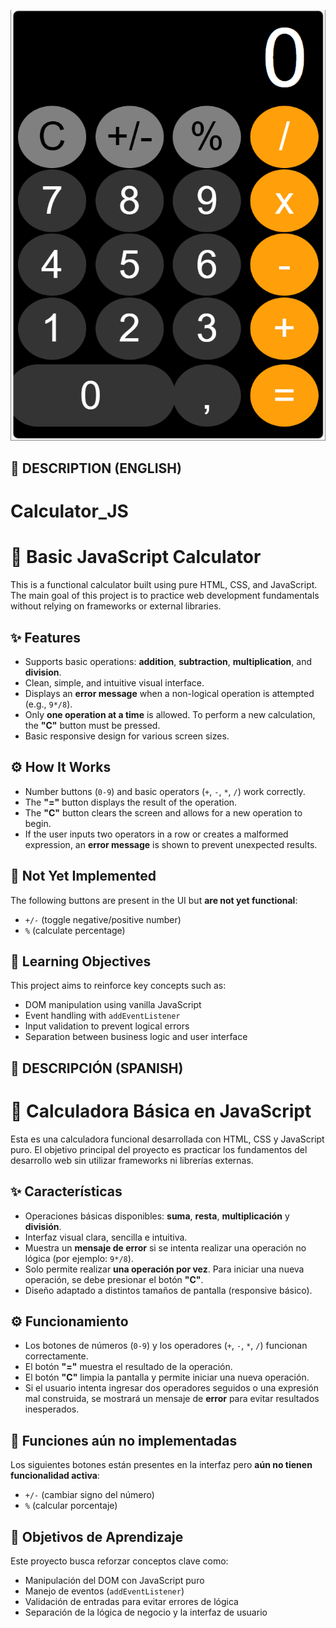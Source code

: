 ![SpaceInvadersphoto](https://github.com/Saramiss7/Calculator_JS/raw/main/Calculator.png?raw=true)

## 🚀 DESCRIPTION (ENGLISH)
 # Calculator_JS
# 🧮 Basic JavaScript Calculator

This is a functional calculator built using pure HTML, CSS, and JavaScript. The main goal of this project is to practice web development fundamentals without relying on frameworks or external libraries.

## ✨ Features

- Supports basic operations: **addition**, **subtraction**, **multiplication**, and **division**.
- Clean, simple, and intuitive visual interface.
- Displays an **error message** when a non-logical operation is attempted (e.g., `9*/8`).
- Only **one operation at a time** is allowed. To perform a new calculation, the **"C"** button must be pressed.
- Basic responsive design for various screen sizes.

## ⚙️ How It Works

- Number buttons (`0-9`) and basic operators (`+`, `-`, `*`, `/`) work correctly.
- The **"="** button displays the result of the operation.
- The **"C"** button clears the screen and allows for a new operation to begin.
- If the user inputs two operators in a row or creates a malformed expression, an **error message** is shown to prevent unexpected results.

## 🚫 Not Yet Implemented

The following buttons are present in the UI but **are not yet functional**:

- `+/-` (toggle negative/positive number)
- `%` (calculate percentage)

## 🧠 Learning Objectives

This project aims to reinforce key concepts such as:

- DOM manipulation using vanilla JavaScript
- Event handling with `addEventListener`
- Input validation to prevent logical errors
- Separation between business logic and user interface


## 🚀 DESCRIPCIÓN (SPANISH)

 # 🧮 Calculadora Básica en JavaScript

Esta es una calculadora funcional desarrollada con HTML, CSS y JavaScript puro. El objetivo principal del proyecto es practicar los fundamentos del desarrollo web sin utilizar frameworks ni librerías externas.

## ✨ Características

- Operaciones básicas disponibles: **suma**, **resta**, **multiplicación** y **división**.
- Interfaz visual clara, sencilla e intuitiva.
- Muestra un **mensaje de error** si se intenta realizar una operación no lógica (por ejemplo: `9*/8`).
- Solo permite realizar **una operación por vez**. Para iniciar una nueva operación, se debe presionar el botón **"C"**.
- Diseño adaptado a distintos tamaños de pantalla (responsive básico).

## ⚙️ Funcionamiento

- Los botones de números (`0-9`) y los operadores (`+`, `-`, `*`, `/`) funcionan correctamente.
- El botón **"="** muestra el resultado de la operación.
- El botón **"C"** limpia la pantalla y permite iniciar una nueva operación.
- Si el usuario intenta ingresar dos operadores seguidos o una expresión mal construida, se mostrará un mensaje de **error** para evitar resultados inesperados.

## 🚫 Funciones aún no implementadas

Los siguientes botones están presentes en la interfaz pero **aún no tienen funcionalidad activa**:

- `+/-` (cambiar signo del número)
- `%` (calcular porcentaje)

## 🧠 Objetivos de Aprendizaje

Este proyecto busca reforzar conceptos clave como:

- Manipulación del DOM con JavaScript puro
- Manejo de eventos (`addEventListener`)
- Validación de entradas para evitar errores de lógica
- Separación de la lógica de negocio y la interfaz de usuario
